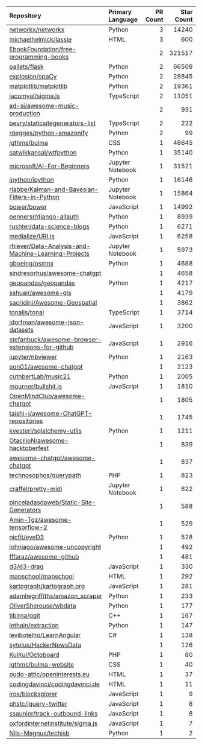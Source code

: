 | Repository | Primary Language | PR Count | Star Count |
| :-- | :-- | --: | --: |
| [networkx/networkx](https://github.com/networkx/networkx) | Python | 3 | 14240 |
| [michaelhelmick/lassie](https://github.com/michaelhelmick/lassie) | HTML | 3 | 600 |
| [EbookFoundation/free-programming-books](https://github.com/EbookFoundation/free-programming-books) |  | 2 | 321517 |
| [pallets/flask](https://github.com/pallets/flask) | Python | 2 | 66509 |
| [explosion/spaCy](https://github.com/explosion/spaCy) | Python | 2 | 28845 |
| [matplotlib/matplotlib](https://github.com/matplotlib/matplotlib) | Python | 2 | 19361 |
| [jacomyal/sigma.js](https://github.com/jacomyal/sigma.js) | TypeScript | 2 | 11051 |
| [ad-si/awesome-music-production](https://github.com/ad-si/awesome-music-production) |  | 2 | 931 |
| [bevry/staticsitegenerators-list](https://github.com/bevry/staticsitegenerators-list) | TypeScript | 2 | 222 |
| [rdegges/python-amazonify](https://github.com/rdegges/python-amazonify) | Python | 2 | 99 |
| [jgthms/bulma](https://github.com/jgthms/bulma) | CSS | 1 | 48645 |
| [satwikkansal/wtfpython](https://github.com/satwikkansal/wtfpython) | Python | 1 | 35140 |
| [microsoft/AI-For-Beginners](https://github.com/microsoft/AI-For-Beginners) | Jupyter Notebook | 1 | 31521 |
| [ipython/ipython](https://github.com/ipython/ipython) | Python | 1 | 16146 |
| [rlabbe/Kalman-and-Bayesian-Filters-in-Python](https://github.com/rlabbe/Kalman-and-Bayesian-Filters-in-Python) | Jupyter Notebook | 1 | 15864 |
| [bower/bower](https://github.com/bower/bower) | JavaScript | 1 | 14992 |
| [pennersr/django-allauth](https://github.com/pennersr/django-allauth) | Python | 1 | 8939 |
| [rushter/data-science-blogs](https://github.com/rushter/data-science-blogs) | Python | 1 | 6271 |
| [medialize/URI.js](https://github.com/medialize/URI.js) | JavaScript | 1 | 6258 |
| [rhiever/Data-Analysis-and-Machine-Learning-Projects](https://github.com/rhiever/Data-Analysis-and-Machine-Learning-Projects) | Jupyter Notebook | 1 | 5973 |
| [gboeing/osmnx](https://github.com/gboeing/osmnx) | Python | 1 | 4688 |
| [sindresorhus/awesome-chatgpt](https://github.com/sindresorhus/awesome-chatgpt) |  | 1 | 4658 |
| [geopandas/geopandas](https://github.com/geopandas/geopandas) | Python | 1 | 4217 |
| [sshuair/awesome-gis](https://github.com/sshuair/awesome-gis) |  | 1 | 4179 |
| [sacridini/Awesome-Geospatial](https://github.com/sacridini/Awesome-Geospatial) |  | 1 | 3862 |
| [tonaljs/tonal](https://github.com/tonaljs/tonal) | TypeScript | 1 | 3714 |
| [jdorfman/awesome-json-datasets](https://github.com/jdorfman/awesome-json-datasets) | JavaScript | 1 | 3200 |
| [stefanbuck/awesome-browser-extensions-for-github](https://github.com/stefanbuck/awesome-browser-extensions-for-github) | JavaScript | 1 | 2916 |
| [jupyter/nbviewer](https://github.com/jupyter/nbviewer) | Python | 1 | 2163 |
| [eon01/awesome-chatgpt](https://github.com/eon01/awesome-chatgpt) |  | 1 | 2123 |
| [cuthbertLab/music21](https://github.com/cuthbertLab/music21) | Python | 1 | 2005 |
| [mourner/bullshit.js](https://github.com/mourner/bullshit.js) | JavaScript | 1 | 1810 |
| [OpenMindClub/awesome-chatgpt](https://github.com/OpenMindClub/awesome-chatgpt) |  | 1 | 1805 |
| [taishi-i/awesome-ChatGPT-repositories](https://github.com/taishi-i/awesome-ChatGPT-repositories) |  | 1 | 1745 |
| [kvesteri/sqlalchemy-utils](https://github.com/kvesteri/sqlalchemy-utils) | Python | 1 | 1211 |
| [OtacilioN/awesome-hacktoberfest](https://github.com/OtacilioN/awesome-hacktoberfest) |  | 1 | 839 |
| [awesome-chatgpt/awesome-chatgpt](https://github.com/awesome-chatgpt/awesome-chatgpt) |  | 1 | 837 |
| [technosophos/querypath](https://github.com/technosophos/querypath) | PHP | 1 | 823 |
| [craffel/pretty-midi](https://github.com/craffel/pretty-midi) | Jupyter Notebook | 1 | 822 |
| [pinceladasdaweb/Static-Site-Generators](https://github.com/pinceladasdaweb/Static-Site-Generators) |  | 1 | 588 |
| [Amin-Tgz/awesome-tensorflow-2](https://github.com/Amin-Tgz/awesome-tensorflow-2) |  | 1 | 529 |
| [nicfit/eyeD3](https://github.com/nicfit/eyeD3) | Python | 1 | 528 |
| [johnjago/awesome-uncopyright](https://github.com/johnjago/awesome-uncopyright) |  | 1 | 492 |
| [fffaraz/awesome-github](https://github.com/fffaraz/awesome-github) |  | 1 | 481 |
| [d3/d3-drag](https://github.com/d3/d3-drag) | JavaScript | 1 | 330 |
| [mapschool/mapschool](https://github.com/mapschool/mapschool) | HTML | 1 | 292 |
| [kartograph/kartograph.org](https://github.com/kartograph/kartograph.org) | JavaScript | 1 | 281 |
| [adamlwgriffiths/amazon_scraper](https://github.com/adamlwgriffiths/amazon_scraper) | Python | 1 | 233 |
| [OliverSherouse/wbdata](https://github.com/OliverSherouse/wbdata) | Python | 1 | 177 |
| [tibirna/qgit](https://github.com/tibirna/qgit) | C++ | 1 | 167 |
| [lethain/extraction](https://github.com/lethain/extraction) | Python | 1 | 147 |
| [levibotelho/LearnAngular](https://github.com/levibotelho/LearnAngular) | C# | 1 | 138 |
| [sytelus/HackerNewsData](https://github.com/sytelus/HackerNewsData) |  | 1 | 126 |
| [KuiKui/Octoboard](https://github.com/KuiKui/Octoboard) | PHP | 1 | 80 |
| [jgthms/bulma-website](https://github.com/jgthms/bulma-website) | CSS | 1 | 40 |
| [pudo-attic/openinterests.eu](https://github.com/pudo-attic/openinterests.eu) | HTML | 1 | 37 |
| [codingdavinci/codingdavinci.de](https://github.com/codingdavinci/codingdavinci.de) | HTML | 1 | 11 |
| [iros/blocksplorer](https://github.com/iros/blocksplorer) | JavaScript | 1 | 9 |
| [phstc/jquery-twitter](https://github.com/phstc/jquery-twitter) | JavaScript | 1 | 8 |
| [ssaunier/track-outbound-links](https://github.com/ssaunier/track-outbound-links) | JavaScript | 1 | 8 |
| [oxfordinternetinstitute/sigma.js](https://github.com/oxfordinternetinstitute/sigma.js) | JavaScript | 1 | 7 |
| [Nils-Magnus/techisb](https://github.com/Nils-Magnus/techisb) | Python | 1 | 2 |
